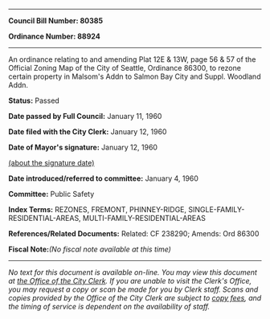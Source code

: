 

********

**Council Bill Number: 80385**
   
**Ordinance Number: 88924**
********

 An ordinance relating to and amending Plat 12E & 13W, page 56 & 57 of the Official Zoning Map of the City of Seattle, Ordinance 86300, to rezone certain property in Malsom's Addn to Salmon Bay City and Suppl. Woodland Addn.

**Status:** Passed
   
**Date passed by Full Council:** January 11, 1960
   
**Date filed with the City Clerk:** January 12, 1960
   
**Date of Mayor's signature:** January 12, 1960
   
[(about the signature date)](/~public/approvaldate.htm)
   
   
   
**Date introduced/referred to committee:** January 4, 1960
   
**Committee:** Public Safety
   
   
**Index Terms:** REZONES, FREMONT, PHINNEY-RIDGE, SINGLE-FAMILY-RESIDENTIAL-AREAS, MULTI-FAMILY-RESIDENTIAL-AREAS

**References/Related Documents:** Related: CF 238290; Amends: Ord 86300

**Fiscal Note:**_(No fiscal note available at this time)_
********

_No text for this document is available on-line. You may view this document at [the Office of the City Clerk](http://www.seattle.gov/leg/clerk/contactUs.htm). If you are unable to visit the Clerk's Office, you may request a copy or scan be made for you by Clerk staff. Scans and copies provided by the Office of the City Clerk are subject to [copy fees](http://clerk.seattle.gov/~public/clerkfees.htm), and the timing of service is dependent on the availability of staff._

